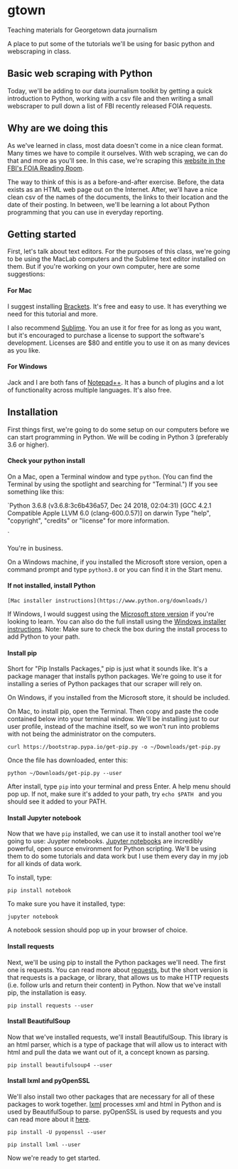 # gtown
Teaching materials for Georgetown data journalism

A place to put some of the tutorials we'll be using for basic python and webscraping in class.


## Basic web scraping with Python

Today, we'll be adding to our data journalism toolkit by getting a quick introduction to Python, working with a csv file and then writing a small webscraper to pull down a list of FBI recently released FOIA requests.

## Why are we doing this

As we've learned in class, most data doesn't come in a nice clean format. Many times we have to compile it ourselves. With web scraping, we can do that and more as you'll see. In this case, we're scraping this [website in the FBI's FOIA Reading Room](https://vault.fbi.gov/recently-added).

The way to think of this is as a before-and-after exercise. Before, the data exists as an HTML web page out on the Internet. After, we'll have a nice clean csv of the names of the documents, the links to their location and the date of their posting. In between, we'll be learning a lot about Python programming that you can use in everyday reporting.

## Getting started

First, let's talk about text editors. For the purposes of this class, we're going to be using the MacLab computers and the Sublime text editor installed on them. But if you're working on your own computer, here are some suggestions:

#### For Mac

I suggest installing [Brackets](http://brackets.io/). It's free and easy to use. It has everything we need for this tutorial and more.

I also recommend [Sublime](https://www.sublimetext.com/3). You an use it for free for as long as you want, but it's encouraged to purchase a license to support the software's development. Licenses are $80 and entitle you to use it on as many devices as you like.

#### For Windows

Jack and I are both fans of [Notepad++](https://notepad-plus-plus.org/). It has a bunch of plugins and a lot of functionality across multiple languages. It's also free.

## Installation

First things first, we're going to do some setup on our computers before we can start programming in Python. We will be coding in Python 3 (preferably 3.6 or higher).

#### Check your python install

On a Mac, open a Terminal window and type `python`. (You can find the Terminal by using the spotlight and searching for "Terminal.") If you see something like this:

`Python 3.6.8 (v3.6.8:3c6b436a57, Dec 24 2018, 02:04:31)
[GCC 4.2.1 Compatible Apple LLVM 6.0 (clang-600.0.57)] on darwin
Type "help", "copyright", "credits" or "license" for more information.
>>>
`

You're in business.

On a Windows machine, if you installed the Microsoft store version, open a command prompt and type `python3.8` or you can find it in the Start menu.


#### If not installed, install Python

    [Mac installer instructions](https://www.python.org/downloads/)


  If Windows, I would suggest using the [Microsoft store version](https://www.microsoft.com/en-us/p/python-38/9mssztt1n39l?activetab=pivot:overviewtab) if you're looking to learn. You can also do the full install using the [Windows installer instructions](https://www.python.org/downloads/windows/). Note: Make sure to check the box during the install process to add Python to your path.


#### Install pip

Short for "Pip Installs Packages," pip is just what it sounds like. It's a package manager that installs python packages. We're going to use it for installing a series of Python packages that our scraper will rely on.

On Windows, if you installed from the Microsoft store, it should be included.

On Mac, to install pip, open the Terminal. Then copy and paste the code contained below into your terminal window. We'll be installing just to our user profile, instead of the machine itself, so we won't run into problems with not being the administrator on the computers.
```
curl https://bootstrap.pypa.io/get-pip.py -o ~/Downloads/get-pip.py
```
Once the file has downloaded, enter this:
```
python ~/Downloads/get-pip.py --user
```

After install, type `pip` into your terminal and press Enter. A help menu should pop up. If not, make sure it's added to your path, try ```echo $PATH ``` and you should see it added to your PATH.


#### Install Jupyter notebook

Now that we have `pip` installed, we can use it to install another tool we're going to use: Juypter notebooks. [Jupyter notebooks](https://jupyter.org/install) are incredibly powerful, open source environment for Python scripting. We'll be using them to do some tutorials and data work but I use them every day in my job for all kinds of data work.

To install, type:

```
pip install notebook
```

To make sure you have it installed, type:

`jupyter notebook`

A notebook session should pop up in your browser of choice.

#### Install requests

Next, we'll be using pip to install the Python packages we'll need. The first one is requests. You can read more about [requests](http://docs.python-requests.org/en/master/), but the short version is that requests is a package, or library, that allows us to make HTTP requests (i.e. follow urls and return their content) in Python. Now that we've install pip, the installation is easy. 
```
pip install requests --user
```

#### Install BeautifulSoup
Now that we've installed requests, we'll install BeautifulSoup. This library is an html parser, which is a type of package that will allow us to interact with html and pull the data we want out of it, a concept known as parsing.
```
pip install beautifulsoup4 --user
```

#### Install lxml and pyOpenSSL
We'll also install two other packages that are necessary for all of these packages to work together. [lxml](https://lxml.de/) processes xml and html in Python and is used by BeautifulSoup to parse. pyOpenSSL is used by requests and you can read more about it [here](https://pyopenssl.org/en/stable/introduction.html).
```
pip install -U pyopenssl --user

pip install lxml --user
```

Now we're ready to get started.